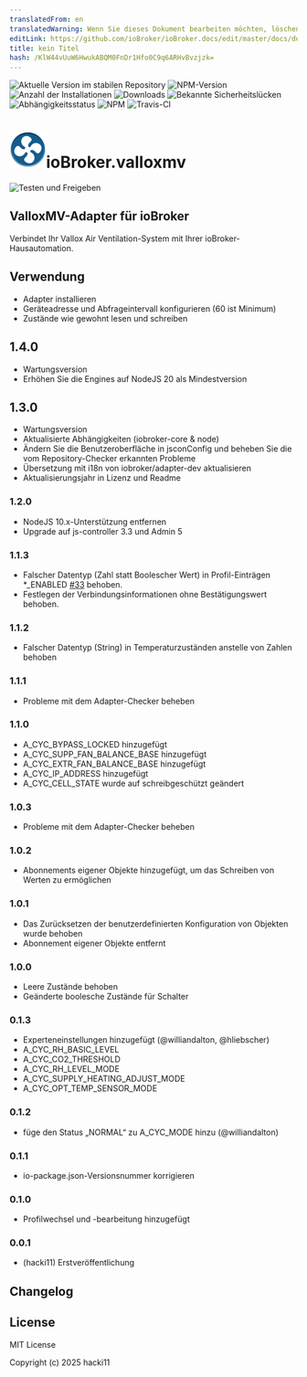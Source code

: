 ```yaml
---
translatedFrom: en
translatedWarning: Wenn Sie dieses Dokument bearbeiten möchten, löschen Sie bitte das Feld "translationsFrom". Andernfalls wird dieses Dokument automatisch erneut übersetzt
editLink: https://github.com/ioBroker/ioBroker.docs/edit/master/docs/de/adapterref/iobroker.valloxmv/README.md
title: kein Titel
hash: /KlW44vUuW6HwukABQM0FnDr1Hfo0C9q6ARHvBvzjzk=
---
```

![Aktuelle Version im stabilen Repository](https://iobroker.live/badges/valloxmv-stable.svg)
![NPM-Version](http://img.shields.io/npm/v/iobroker.valloxmv.svg)
![Anzahl der Installationen](https://iobroker.live/badges/valloxmv-installed.svg)
![Downloads](https://img.shields.io/npm/dm/iobroker.valloxmv.svg)
![Bekannte Sicherheitslücken](https://snyk.io/test/github/hacki11/ioBroker.valloxmv/badge.svg)
![Abhängigkeitsstatus](https://img.shields.io/david/hacki11/iobroker.valloxmv.svg)
![NPM](https://nodei.co/npm/iobroker.valloxmv.png?downloads=true)
![Travis-CI](http://img.shields.io/travis/hacki11/ioBroker.valloxmv/master.svg)

<h1><img src="admin/valloxmv.png" width="64"/>ioBroker.valloxmv</h1>

![Testen und Freigeben](https://github.com/hacki11/ioBroker.valloxmv/workflows/Test%20and%20Release/badge.svg)

## ValloxMV-Adapter für ioBroker
Verbindet Ihr Vallox Air Ventilation-System mit Ihrer ioBroker-Hausautomation.

## Verwendung
* Adapter installieren
* Geräteadresse und Abfrageintervall konfigurieren (60 ist Minimum)
* Zustände wie gewohnt lesen und schreiben

## 1.4.0
* Wartungsversion
* Erhöhen Sie die Engines auf NodeJS 20 als Mindestversion

## 1.3.0
* Wartungsversion
* Aktualisierte Abhängigkeiten (iobroker-core & node)
* Ändern Sie die Benutzeroberfläche in jsconConfig und beheben Sie die vom Repository-Checker erkannten Probleme
* Übersetzung mit i18n von iobroker/adapter-dev aktualisieren
* Aktualisierungsjahr in Lizenz und Readme

### 1.2.0
* NodeJS 10.x-Unterstützung entfernen
* Upgrade auf js-controller 3.3 und Admin 5

### 1.1.3
* Falscher Datentyp (Zahl statt Boolescher Wert) in Profil-Einträgen *_ENABLED [#33](https://github.com/hacki11/ioBroker.valloxmv/issues/33) behoben.
* Festlegen der Verbindungsinformationen ohne Bestätigungswert behoben.

### 1.1.2
* Falscher Datentyp (String) in Temperaturzuständen anstelle von Zahlen behoben

### 1.1.1
* Probleme mit dem Adapter-Checker beheben

### 1.1.0
* A_CYC_BYPASS_LOCKED hinzugefügt
* A_CYC_SUPP_FAN_BALANCE_BASE hinzugefügt
* A_CYC_EXTR_FAN_BALANCE_BASE hinzugefügt
* A_CYC_IP_ADDRESS hinzugefügt
* A_CYC_CELL_STATE wurde auf schreibgeschützt geändert

### 1.0.3
* Probleme mit dem Adapter-Checker beheben

### 1.0.2
* Abonnements eigener Objekte hinzugefügt, um das Schreiben von Werten zu ermöglichen

### 1.0.1
* Das Zurücksetzen der benutzerdefinierten Konfiguration von Objekten wurde behoben
* Abonnement eigener Objekte entfernt

### 1.0.0
* Leere Zustände behoben
* Geänderte boolesche Zustände für Schalter

### 0.1.3
* Experteneinstellungen hinzugefügt (@williandalton, @hliebscher)
* A_CYC_RH_BASIC_LEVEL
* A_CYC_CO2_THRESHOLD
* A_CYC_RH_LEVEL_MODE
* A_CYC_SUPPLY_HEATING_ADJUST_MODE
* A_CYC_OPT_TEMP_SENSOR_MODE

### 0.1.2
* füge den Status „NORMAL“ zu A_CYC_MODE hinzu (@williandalton)

### 0.1.1
* io-package.json-Versionsnummer korrigieren

### 0.1.0
* Profilwechsel und -bearbeitung hinzugefügt

### 0.0.1
* (hacki11) Erstveröffentlichung

## Changelog

## License
MIT License

Copyright (c) 2025 hacki11
